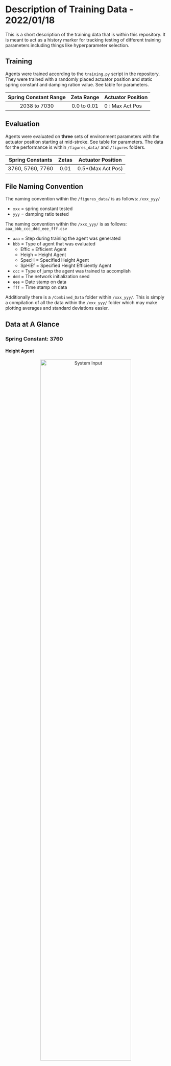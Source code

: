 # Description of Training Data - 2022/01/18
This is a short description of the training data that is within this repository. It is meant to act as a history marker for tracking testing of different training parameters including things like hyperparameter selection.

## Training
Agents were trained according to the `training.py` script in the repository. They were trained with a randomly placed actuator position and static spring constant and damping ration value. See table for parameters.

| Spring Constant Range |  Zeta Range | Actuator Position |
|:---------------------:| :----------:|-------------------|
|     2038 to 7030      | 0.0 to 0.01 | 0 : Max Act Pos   |

## Evaluation
Agents were evaluated on **three** sets of environment parameters with the actuator position starting at mid-stroke. See table for parameters. The data for the performance is within `/figures_data/` and `/figures` folders.

|  Spring Constants | Zetas | Actuator Position |
|:-----------------:|:-----:|-------------------|
|  3760, 5760, 7760 |  0.01 | 0.5*(Max Act Pos) |

## File Naming Convention

The naming convention within the `/figures_data/` is as follows: 
`/xxx_yyy/`
- `xxx` = spring constant tested
- `yyy` = damping ratio tested

The naming convention within the `/xxx_yyy/` is as follows:
`aaa_bbb_ccc_ddd_eee_fff.csv`
- `aaa` = Step during training the agent was generated
- `bbb` = Type of agent that was evaluated
  - Effic = Efficient Agent
  - Heigh = Height Agent
  - SpecH = Specified Height Agent
  - SpHiEf = Specified Height Efficiently Agent
- `ccc` = Type of jump the agent was trained to accomplish
- `ddd` = The network initialization seed
- `eee` = Date stamp on data
- `fff` = Time stamp on data

Additionally there is a `/Combined_Data` folder within `/xxx_yyy/`. This is simply a compilation of all the data within the `/xxx_yyy/` folder which may make plotting averages and standard deviations easier. 

## Data at A Glance
### Spring Constant: 3760
#### Height Agent
<p align="center">
    <img width="75%" src="Heigh_StutterJump_robust/figures/3760_0.01_Input_20220118_180720.png" alt="System Input"/><br>
    <strong>System Input</strong>
</p>

<p align="center">
    <img width="75%" src="Heigh_StutterJump_robust/figures/3760_0.01_RodPos_20220118_180722.png" alt="System Input"/><br>
    <strong>Pogo Height</strong>
</p>

#### Efficient Agent
<p align="center">
    <img width="75%" src="Effic_StutterJump_robust/figures/3760_0.01_Input_20220118_180552.png" alt="System Input"/><br>
    <strong>System Input</strong>
</p>

<p align="center">
    <img width="75%" src="Effic_StutterJump_robust/figures/3760_0.01_RodPos_20220118_180555.png" alt="System Input"/><br>
    <strong>Pogo Height</strong>
</p>

#### Specified Height Agent
<p align="center">
    <img width="75%" src="SpecH_StutterJump_robust/figures/3760_0.01_Input_20220118_180822.png" alt="System Input"/><br>
    <strong>System Input</strong>
</p>

<p align="center">
    <img width="75%" src="SpecH_StutterJump_robust/figures/3760_0.01_RodPos_20220118_180824.png" alt="System Input"/><br>
    <strong>Pogo Height</strong>
</p>

### Spring Constant: 5760
#### Height Agent
<p align="center">
    <img width="75%" src="Heigh_StutterJump_robust/figures/5760_0.01_Input_20220118_180736.png" alt="System Input"/><br>
    <strong>System Input</strong>
</p>

<p align="center">
    <img width="75%" src="Heigh_StutterJump_robust/figures/5760_0.01_RodPos_20220118_180737.png" alt="System Input"/><br>
    <strong>Pogo Height</strong>
</p>

#### Efficient Agent
<p align="center">
    <img width="75%" src="Effic_StutterJump_robust/figures/5760_0.01_Input_20220118_180614.png" alt="System Input"/><br>
    <strong>System Input</strong>
</p>

<p align="center">
    <img width="75%" src="Effic_StutterJump_robust/figures/5760_0.01_RodPos_20220118_180616.png" alt="System Input"/><br>
    <strong>Pogo Height</strong>
</p>

#### Specified Height Agent
<p align="center">
    <img width="75%" src="SpecH_StutterJump_robust/figures/5760_0.01_Input_20220118_180839.png" alt="System Input"/><br>
    <strong>System Input</strong>
</p>

<p align="center">
    <img width="75%" src="SpecH_StutterJump_robust/figures/5760_0.01_RodPos_20220118_180840.png" alt="System Input"/><br>
    <strong>Pogo Height</strong>
</p>

### Spring Constant: 7760
#### Height Agent
<p align="center">
    <img width="75%" src="Heigh_StutterJump_robust/figures/7760_0.01_Input_20220118_180748.png" alt="System Input"/><br>
    <strong>System Input</strong>
</p>

<p align="center">
    <img width="75%" src="Heigh_StutterJump_robust/figures/7760_0.01_RodPos_20220118_180749.png" alt="System Input"/><br>
    <strong>Pogo Height</strong>
</p>

#### Efficient Agent
<p align="center">
    <img width="75%" src="Effic_StutterJump_robust/figures/7760_0.01_Input_20220118_180630.png" alt="System Input"/><br>
    <strong>System Input</strong>
</p>

<p align="center">
    <img width="75%" src="Effic_StutterJump_robust/figures/7760_0.01_RodPos_20220118_180631.png" alt="System Input"/><br>
    <strong>Pogo Height</strong>
</p>

#### Specified Height Agent
<p align="center">
    <img width="75%" src="SpecH_StutterJump_robust/figures/7760_0.01_Input_20220118_180852.png" alt="System Input"/><br>
    <strong>System Input</strong>
</p>

<p align="center">
    <img width="75%" src="SpecH_StutterJump_robust/figures/7760_0.01_RodPos_20220118_180854.png" alt="System Input"/><br>
    <strong>Pogo Height</strong>
</p>